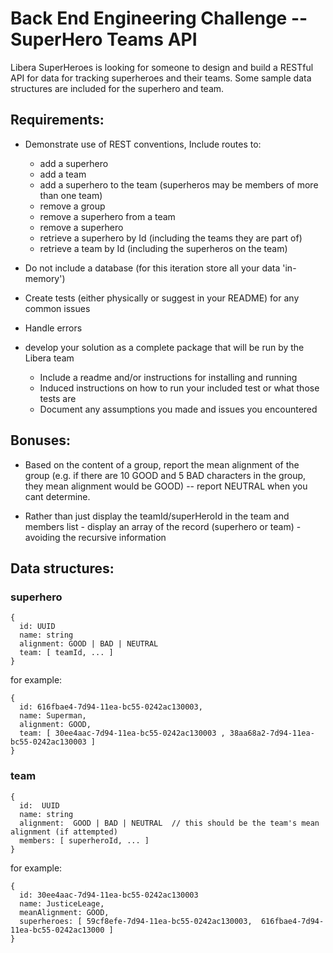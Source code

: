 # Back End Engineering Challenge -- SuperHero Teams API

Libera SuperHeroes is looking for someone to design and build a RESTful API for data for tracking superheroes and their teams. Some sample data structures are included for the superhero and team.

## Requirements:

- Demonstrate use of REST conventions, Include routes to:  
	- add a superhero
	- add a team
	- add a superhero to the team (superheros may be members of more than one team) 
  - remove a group
  - remove a superhero from a team
  - remove a superhero
  - retrieve a superhero by Id (including the teams they are part of)
  - retrieve a team by Id (including the superheros on the team)

- Do not include a database (for this iteration store all your data 'in-memory')
- Create tests (either physically or suggest in your README) for any common issues
- Handle errors 

- develop your solution as a complete package that will be run by the Libera team
  - Include a readme and/or instructions for installing and running
  - Induced instructions on how to run your included test or what those tests are
  - Document any assumptions you made and issues you encountered

## Bonuses:

- Based on the content of a group, report the mean alignment of the group (e.g. if there are 10 GOOD and 5 BAD characters in the group, they mean alignment would be GOOD) -- report NEUTRAL when you cant determine.  

- Rather than just display the teamId/superHeroId in the team and members list - display an array of the record (superhero or team) - avoiding the recursive information

## Data structures:

### superhero
```
{ 
  id: UUID
  name: string
  alignment: GOOD | BAD | NEUTRAL
  team: [ teamId, ... ]
}
```
for example:
```
{
  id: 616fbae4-7d94-11ea-bc55-0242ac130003,
  name: Superman,
  alignment: GOOD,
  team: [ 30ee4aac-7d94-11ea-bc55-0242ac130003 , 38aa68a2-7d94-11ea-bc55-0242ac130003 ]
}
```

### team
```
{
  id:  UUID
  name: string
  alignment:  GOOD | BAD | NEUTRAL  // this should be the team's mean alignment (if attempted)
  members: [ superheroId, ... ]
}
```
for example:
```
{
  id: 30ee4aac-7d94-11ea-bc55-0242ac130003
  name: JusticeLeage,
  meanAlignment: GOOD,  
  superheroes: [ 59cf8efe-7d94-11ea-bc55-0242ac130003,  616fbae4-7d94-11ea-bc55-0242ac13000 ]
}

```
